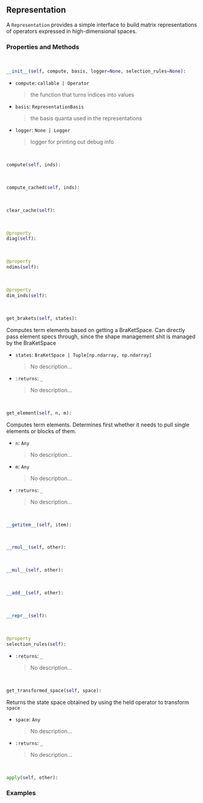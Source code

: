 ## <a id="Psience.BasisReps.Terms.Representation">Representation</a>
A `Representation` provides a simple interface to build matrix representations of operators expressed
in high-dimensional spaces.

### Properties and Methods
<a id="Psience.BasisReps.Terms.Representation.__init__" class="docs-object-method">&nbsp;</a>
```python
__init__(self, compute, basis, logger=None, selection_rules=None): 
```

- `compute`: `callable | Operator`
    >the function that turns indices into values
- `basis`: `RepresentationBasis`
    >the basis quanta used in the representations
- `logger`: `None | Logger`
    >logger for printing out debug info

<a id="Psience.BasisReps.Terms.Representation.compute" class="docs-object-method">&nbsp;</a>
```python
compute(self, inds): 
```

<a id="Psience.BasisReps.Terms.Representation.compute_cached" class="docs-object-method">&nbsp;</a>
```python
compute_cached(self, inds): 
```

<a id="Psience.BasisReps.Terms.Representation.clear_cache" class="docs-object-method">&nbsp;</a>
```python
clear_cache(self): 
```

<a id="Psience.BasisReps.Terms.Representation.diag" class="docs-object-method">&nbsp;</a>
```python
@property
diag(self): 
```

<a id="Psience.BasisReps.Terms.Representation.ndims" class="docs-object-method">&nbsp;</a>
```python
@property
ndims(self): 
```

<a id="Psience.BasisReps.Terms.Representation.dim_inds" class="docs-object-method">&nbsp;</a>
```python
@property
dim_inds(self): 
```

<a id="Psience.BasisReps.Terms.Representation.get_brakets" class="docs-object-method">&nbsp;</a>
```python
get_brakets(self, states): 
```
Computes term elements based on getting a BraKetSpace.
        Can directly pass element specs through, since the shape management shit
        is managed by the BraKetSpace
- `states`: `BraKetSpace | Tuple[np.ndarray, np.ndarray]`
    >No description...
- `:returns`: `_`
    >No description...

<a id="Psience.BasisReps.Terms.Representation.get_element" class="docs-object-method">&nbsp;</a>
```python
get_element(self, n, m): 
```
Computes term elements.
        Determines first whether it needs to pull single elements or blocks of them.
- `n`: `Any`
    >No description...
- `m`: `Any`
    >No description...
- `:returns`: `_`
    >No description...

<a id="Psience.BasisReps.Terms.Representation.__getitem__" class="docs-object-method">&nbsp;</a>
```python
__getitem__(self, item): 
```

<a id="Psience.BasisReps.Terms.Representation.__rmul__" class="docs-object-method">&nbsp;</a>
```python
__rmul__(self, other): 
```

<a id="Psience.BasisReps.Terms.Representation.__mul__" class="docs-object-method">&nbsp;</a>
```python
__mul__(self, other): 
```

<a id="Psience.BasisReps.Terms.Representation.__add__" class="docs-object-method">&nbsp;</a>
```python
__add__(self, other): 
```

<a id="Psience.BasisReps.Terms.Representation.__repr__" class="docs-object-method">&nbsp;</a>
```python
__repr__(self): 
```

<a id="Psience.BasisReps.Terms.Representation.selection_rules" class="docs-object-method">&nbsp;</a>
```python
@property
selection_rules(self): 
```

- `:returns`: `_`
    >No description...

<a id="Psience.BasisReps.Terms.Representation.get_transformed_space" class="docs-object-method">&nbsp;</a>
```python
get_transformed_space(self, space): 
```
Returns the state space obtained by using the
        held operator to transform `space`
- `space`: `Any`
    >No description...
- `:returns`: `_`
    >No description...

<a id="Psience.BasisReps.Terms.Representation.apply" class="docs-object-method">&nbsp;</a>
```python
apply(self, other): 
```

### Examples


